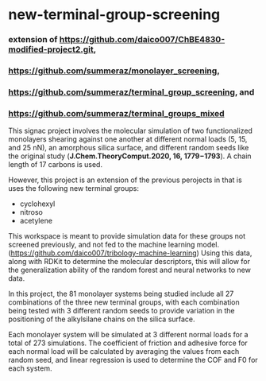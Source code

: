# new-terminal-group-screening

### extension of https://github.com/daico007/ChBE4830-modified-project2.git,
### https://github.com/summeraz/monolayer_screening,
### https://github.com/summeraz/terminal_group_screening, and
### https://github.com/summeraz/terminal_groups_mixed

This signac project involves the molecular simulation of two functionalized monolayers shearing against one another at different normal loads (5, 15, and 25 nN), an amorphous silica surface, and different random seeds like the original study (__J.Chem.TheoryComput.2020, 16, 1779−1793__). A chain length of 17 carbons is used.

However, this project is an extension of the previous perojects in that is uses the following new terminal groups:
* cyclohexyl
* nitroso
* acetylene

This workspace is meant to provide simulation data for these groups not screened previously, and not fed to the machine learning model. (https://github.com/daico007/tribology-machine-learning) Using this data, along with RDKit to determine the molecular descriptors, this will allow for the generalization ability of the random forest and neural networks to new data.

In this project, the 81 monolayer systems being studied include all 27 combinations of the three new terminal groups, with each combination being tested with 3 different random seeds to provide variation in the positioning of the alkylsilane chains on the silica surface.

Each monolayer system will be simulated at 3 different normal loads for a total of 273 simulations. The coefficient of friction and adhesive force for each normal load will be calculated by averaging the values from each random seed, and linear regression is used to determine the COF and F0 for each system.
